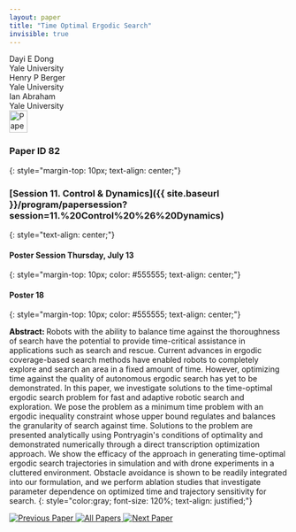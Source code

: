 ```yaml
---
layout: paper
title: "Time Optimal Ergodic Search"
invisible: true
---
```

<div class="paper-authors">
<div class="paper-author-box">
    <div class="paper-author-name">Dayi E Dong</div>
    <div class="paper-author-uni">Yale University</div>
</div>
<div class="paper-author-box">
    <div class="paper-author-name">Henry P Berger</div>
    <div class="paper-author-uni">Yale University</div>
</div>
<div class="paper-author-box">
    <div class="paper-author-name">Ian Abraham</div>
    <div class="paper-author-uni">Yale University</div>
</div>

</div><div class="paper-pdf">
<div> <a href="http://www.roboticsproceedings.org/rss19/p082.pdf"><img src="{{ site.baseurl }}/images/paper_link.png" alt="Paper Website" width = "33"  height = "40"/></a> </div>
</div>

### Paper ID 82
{: style="margin-top: 10px; text-align: center;"}

### [Session 11. Control & Dynamics]({{ site.baseurl }}/program/papersession?session=11.%20Control%20%26%20Dynamics)
{: style="text-align: center;"}

#### Poster Session Thursday, July 13
{: style="margin-top: 10px; color: #555555; text-align: center;"}

#### Poster 18
{: style="margin-top: 10px; color: #555555; text-align: center;"}

<b style="color: black;">Abstract: </b>Robots with the ability to balance time against the thoroughness of search have the potential to provide time-critical assistance in applications such as search and rescue. Current advances in ergodic coverage-based search methods have enabled robots to completely explore and search an area in a fixed amount of time. However, optimizing time against the quality of autonomous ergodic search has yet to be demonstrated. In this paper, we investigate solutions to the time-optimal ergodic search problem for fast and adaptive robotic search and exploration. We pose the problem as a minimum time problem with an ergodic inequality constraint whose upper bound regulates and balances the granularity of search against time. Solutions to the problem are presented analytically using Pontryagin's conditions of optimality and demonstrated numerically through a direct transcription optimization approach. We show the efficacy of the approach in generating time-optimal ergodic search trajectories in simulation and with drone experiments in a cluttered environment. Obstacle avoidance is shown to be readily integrated into our formulation, and we perform ablation studies that investigate parameter dependence on optimized time and trajectory sensitivity for search. 
{: style="color:gray; font-size: 120%; text-align: justified;"}


<div class="paper-menu">
<a href="{{ site.baseurl }}/program/papers/081/"> <img src="{{ site.baseurl }}/images/previous_paper_icon.png" alt="Previous Paper" title="Previous Paper"/> </a>
<a href="{{ site.baseurl }}/program/papers"><img src="{{ site.baseurl }}/images/overview_icon.png" alt="All Papers" title="All Papers"/> </a>
<a href="{{ site.baseurl }}/program/papers/083/"> <img src="{{ site.baseurl }}/images/next_paper_icon.png" alt="Next Paper" title="Next Paper"/> </a>

</div>
